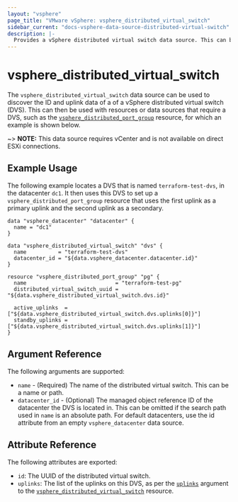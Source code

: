 ```yaml
---
layout: "vsphere"
page_title: "VMware vSphere: vsphere_distributed_virtual_switch"
sidebar_current: "docs-vsphere-data-source-distributed-virtual-switch"
description: |-
  Provides a vSphere distributed virtual switch data source. This can be used to get select attributes of a DVS.
---
```


# vsphere\_distributed\_virtual\_switch

The `vsphere_distributed_virtual_switch` data source can be used to discover
the ID and uplink data of a of a vSphere distributed virtual switch (DVS). This
can then be used with resources or data sources that require a DVS, such as the
[`vsphere_distributed_port_group`][distributed-port-group] resource, for which
an example is shown below.

[distributed-port-group]: /docs/providers/vsphere/r/distributed_port_group.html

~> **NOTE:** This data source requires vCenter and is not available on direct
ESXi connections.

## Example Usage

The following example locates a DVS that is named `terraform-test-dvs`, in the
datacenter `dc1`. It then uses this DVS to set up a
`vsphere_distributed_port_group` resource that uses the first uplink as a
primary uplink and the second uplink as a secondary.

```hcl
data "vsphere_datacenter" "datacenter" {
  name = "dc1"
}

data "vsphere_distributed_virtual_switch" "dvs" {
  name          = "terraform-test-dvs"
  datacenter_id = "${data.vsphere_datacenter.datacenter.id}"
}

resource "vsphere_distributed_port_group" "pg" {
  name                            = "terraform-test-pg"
  distributed_virtual_switch_uuid = "${data.vsphere_distributed_virtual_switch.dvs.id}"

  active_uplinks  = ["${data.vsphere_distributed_virtual_switch.dvs.uplinks[0]}"]
  standby_uplinks = ["${data.vsphere_distributed_virtual_switch.dvs.uplinks[1]}"]
}
```

## Argument Reference

The following arguments are supported:

* `name` - (Required) The name of the distributed virtual switch. This can be a
  name or path.
* `datacenter_id` - (Optional) The managed object reference ID of the
  datacenter the DVS is located in. This can be omitted if the search path used
  in `name` is an absolute path. For default datacenters, use the id attribute
  from an empty `vsphere_datacenter` data source.

## Attribute Reference

The following attributes are exported:

* `id`: The UUID of the distributed virtual switch.
* `uplinks`: The list of the uplinks on this DVS, as per the
  [`uplinks`][distributed-virtual-switch-uplinks] argument to the
  [`vsphere_distributed_virtual_switch`][distributed-virtual-switch-resource]
  resource.

[distributed-virtual-switch-uplinks]: /docs/providers/vsphere/r/distributed_virtual_switch.html#uplinks
[distributed-virtual-switch-resource]: /docs/providers/vsphere/r/distributed_virtual_switch.html
